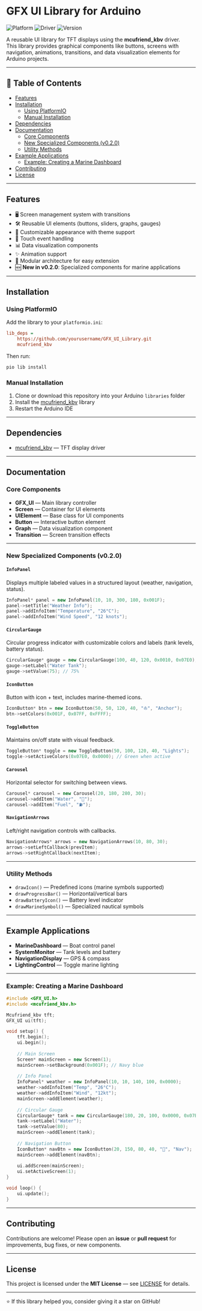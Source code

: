 # GFX UI Library for Arduino

![Platform](https://img.shields.io/badge/Platform-Arduino-blue)
![Driver](https://img.shields.io/badge/Driver-mcufriend__kbv-green)
![Version](https://img.shields.io/badge/Version-0.2.0-orange)

A reusable UI library for TFT displays using the **mcufriend_kbv** driver.  
This library provides graphical components like buttons, screens with navigation, animations, transitions, and data visualization elements for Arduino projects.

---

## 📑 Table of Contents

- [Features](#features)
- [Installation](#installation)
  - [Using PlatformIO](#using-platformio)
  - [Manual Installation](#manual-installation)
- [Dependencies](#dependencies)
- [Documentation](#documentation)
  - [Core Components](#core-components)
  - [New Specialized Components (v0.2.0)](#new-specialized-components-v020)
  - [Utility Methods](#utility-methods)
- [Example Applications](#example-applications)
  - [Example: Creating a Marine Dashboard](#example-creating-a-marine-dashboard)
- [Contributing](#contributing)
- [License](#license)

---

## Features

- 🖥️ Screen management system with transitions
- 🛠️ Reusable UI elements (buttons, sliders, graphs, gauges)
- 🎨 Customizable appearance with theme support
- 🔄 Touch event handling
- 📊 Data visualization components
- ✨ Animation support
- 🧩 Modular architecture for easy extension
- 🆕 **New in v0.2.0**: Specialized components for marine applications

---

## Installation

### Using PlatformIO

Add the library to your `platformio.ini`:

```ini
lib_deps =
    https://github.com/yourusername/GFX_UI_Library.git
    mcufriend_kbv
```

Then run:

```bash
pio lib install
```

### Manual Installation

1. Clone or download this repository into your Arduino `libraries` folder  
2. Install the [mcufriend_kbv](https://github.com/prenticedavid/MCUFRIEND_kbv) library  
3. Restart the Arduino IDE  

---

## Dependencies

- [mcufriend_kbv](https://github.com/prenticedavid/MCUFRIEND_kbv) — TFT display driver  

---

## Documentation

### Core Components

- **GFX_UI** — Main library controller
- **Screen** — Container for UI elements
- **UIElement** — Base class for UI components
- **Button** — Interactive button element
- **Graph** — Data visualization component
- **Transition** — Screen transition effects

---

### New Specialized Components (v0.2.0)

#### `InfoPanel`
Displays multiple labeled values in a structured layout (weather, navigation, status).

```cpp
InfoPanel* panel = new InfoPanel(10, 10, 300, 180, 0x001F);
panel->setTitle("Weather Info");
panel->addInfoItem("Temperature", "26°C");
panel->addInfoItem("Wind Speed", "12 knots");
```

#### `CircularGauge`
Circular progress indicator with customizable colors and labels (tank levels, battery status).

```cpp
CircularGauge* gauge = new CircularGauge(100, 40, 120, 0x0010, 0x07E0);
gauge->setLabel("Water Tank");
gauge->setValue(75); // 75%
```

#### `IconButton`
Button with icon + text, includes marine-themed icons.

```cpp
IconButton* btn = new IconButton(50, 50, 120, 40, "⛵", "Anchor");
btn->setColors(0x001F, 0x07FF, 0xFFFF);
```

#### `ToggleButton`
Maintains on/off state with visual feedback.

```cpp
ToggleButton* toggle = new ToggleButton(50, 100, 120, 40, "Lights");
toggle->setActiveColors(0x07E0, 0x0000); // Green when active
```

#### `Carousel`
Horizontal selector for switching between views.

```cpp
Carousel* carousel = new Carousel(20, 180, 280, 30);
carousel->addItem("Water", "🚿");
carousel->addItem("Fuel", "⛽");
```

#### `NavigationArrows`
Left/right navigation controls with callbacks.

```cpp
NavigationArrows* arrows = new NavigationArrows(10, 80, 30);
arrows->setLeftCallback(prevItem);
arrows->setRightCallback(nextItem);
```

---

### Utility Methods

- `drawIcon()` — Predefined icons (marine symbols supported)
- `drawProgressBar()` — Horizontal/vertical bars
- `drawBatteryIcon()` — Battery level indicator
- `drawMarineSymbol()` — Specialized nautical symbols

---

## Example Applications

- **MarineDashboard** — Boat control panel
- **SystemMonitor** — Tank levels and battery
- **NavigationDisplay** — GPS & compass
- **LightingControl** — Toggle marine lighting

---

### Example: Creating a Marine Dashboard

```cpp
#include <GFX_UI.h>
#include <mcufriend_kbv.h>

Mcufriend_kbv tft;
GFX_UI ui(tft);

void setup() {
    tft.begin();
    ui.begin();
    
    // Main Screen
    Screen* mainScreen = new Screen(1);
    mainScreen->setBackground(0x001F); // Navy blue
    
    // Info Panel
    InfoPanel* weather = new InfoPanel(10, 10, 140, 100, 0x0000);
    weather->addInfoItem("Temp", "26°C");
    weather->addInfoItem("Wind", "12kt");
    mainScreen->addElement(weather);
    
    // Circular Gauge
    CircularGauge* tank = new CircularGauge(180, 20, 100, 0x0000, 0x07E0);
    tank->setLabel("Water");
    tank->setValue(80);
    mainScreen->addElement(tank);
    
    // Navigation Button
    IconButton* navBtn = new IconButton(20, 150, 80, 40, "🧭", "Nav");
    mainScreen->addElement(navBtn);
    
    ui.addScreen(mainScreen);
    ui.setActiveScreen(1);
}

void loop() {
    ui.update();
}
```

---

## Contributing

Contributions are welcome! Please open an **issue** or **pull request** for improvements, bug fixes, or new components.

---

## License

This project is licensed under the **MIT License** — see [LICENSE](LICENSE) for details.

---

⭐ If this library helped you, consider giving it a star on GitHub!
